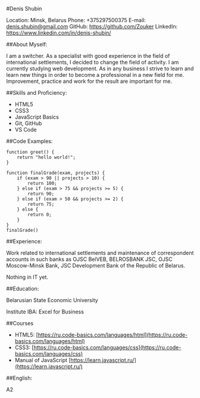 #Denis Shubin

Location: Minsk, Belarus
Phone: +375297500375
E-mail: denis.shubin@gmail.com
GitHub: https://github.com/Zouker
LinkedIn: https://www.linkedin.com/in/denis-shubin/

##About Myself:

I am a switcher. As a specialist with good experience in the field of international settlements, I decided to change the field of activity. I am currently studying web development. As in any business I strive to learn and learn new things in order to become a professional in a new field for me. Improvement, practice and work for the result are important for me.

##Skills and Proficiency:

* HTML5
* CSS3
* JavaScript Basics
* Git, GitHub
* VS Code

##Code Examples:

```
function greet() {
    return "hello world!";
}
```

```
function finalGrade(exam, projects) {
    if (exam > 90 || projects > 10) {
        return 100;
    } else if (exam > 75 && projects >= 5) {
        return 90;
    } else if (exam > 50 && projects >= 2) {
        return 75;
    } else {
        return 0;
    }
}
finalGrade()
```

##Experience:

Work related to international settlements and maintenance of correspondent accounts in such banks as OJSC BelVEB, BELROSBANK JSC, OJSC Moscow-Minsk Bank, JSC Development Bank of the Republic of Belarus.

Nothing in IT yet.

##Education:

Belarusian State Economic University

Institute IBA: Excel for Business

##Courses
* HTML5: [https://ru.code-basics.com/languages/html](https://ru.code-basics.com/languages/html)
* CSS3: [https://ru.code-basics.com/languages/css](https://ru.code-basics.com/languages/css)
* Manual of JavaScript [https://learn.javascript.ru/](https://learn.javascript.ru/)

##English:

A2